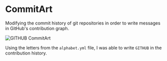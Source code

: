 # CommitArt

Modifying the commit history of git repositories in order to write messages
in GitHub's contribution graph.

![GITHUB CommitArt](http://i.imgur.com/a9GGiWi.png)

Using the letters from the `alphabet.yml` file, I was able to write `GITHUB`
in the contribution history.
